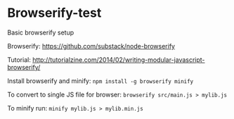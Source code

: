 # Browserify-test

Basic browserify setup

Browserify: https://github.com/substack/node-browserify

Tutorial: http://tutorialzine.com/2014/02/writing-modular-javascript-browserify/

Install browserify and minify: `npm install -g browserify minify`

To convert to single JS file for browser: `browserify src/main.js > mylib.js`

To minify run: `minify mylib.js > mylib.min.js`
